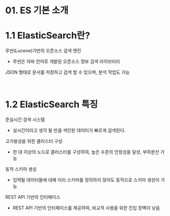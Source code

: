 # 01. ES 기본 소개

# 1.1 ElasticSearch란?

루씬(Lucene)기반의 오픈소스 검색 엔진

- 루씬은 자바 언어로 개발된 오픈소스 정보 검색 라이브러리

JSON 형태로 문서를 저장하고 검색 할 수 있으며, 분석 작업도 가능

<br/>

# 1.2 ElasticSearch 특징

준실시간 검색 시스템

- 실시간이라고 생각 될 만큼 색인된 데이터가 빠르게 검색된다.

고가용성을 위한 클러스터 구성

- 한 대 이상의 노드로 클러스터를 구성하여, 높은 수준의 안정성을 달성, 부하분산 가능

동적 스키마 생성

- 입력될 데이터들에 대해 미리 스키마를 정의하지 않아도 동적으로 스키마 생성이 가능

REST API 기반의 인터페이스

- REST API 기반의 인터페이스를 제공하여, 비교적 사용을 위한 진입 장벽이 낮음